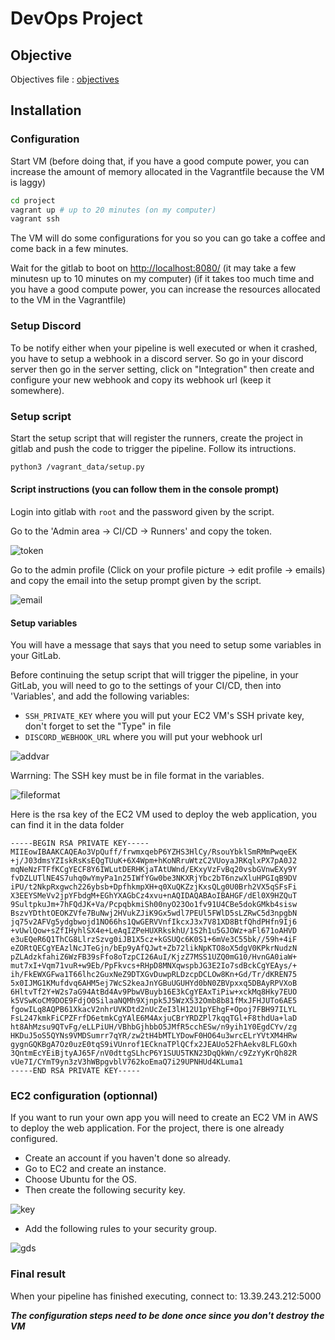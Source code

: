 # DevOps Project

## Objective

Objectives file :
[objectives](../Subject_project/2024-ST2DCD-PROJECT.docx)

## Installation

### Configuration

Start VM (before doing that, if you have a good compute power, you can increase the amount of memory allocated in the Vagrantfile because the VM is laggy)

```bash
cd project
vagrant up # up to 20 minutes (on my computer)
vagrant ssh
```

The VM will do some configurations for you so you can go take a coffee and come back in a few minutes.

Wait for the gitlab to boot on <http://localhost:8080/> (it may take a few minutesn up to 10 minutes on my computer) (if it takes too much time and you have a good compute power, you can increase the resources allocated to the VM in the Vagrantfile)

### Setup Discord

To be notify either when your pipeline is well executed or when it crashed, you have to setup a webhook in a discord server. So go in your discord server then go in the server setting, click on "Integration" then create and configure your new webhook and copy its webhook url (keep it somewhere).

### Setup script

Start the setup script that will register the runners, create the project in gitlab and push the code to trigger the pipeline. Follow its intructions.

```bash
python3 /vagrant_data/setup.py
```

#### Script instructions (you can follow them in the console prompt)

Login into gitlab with ```root``` and the password given by the script.

Go to the 'Admin area -> CI/CD -> Runners' and copy the token.

![token](../images/steps/gitlabtoken.png)

Go to the admin profile (Click on your profile picture -> edit profile -> emails) and copy the email into the setup prompt given by the script.

![email](../images/steps/gitlabcopyemail.png)

#### Setup variables

You will have a message that says that you need to setup some variables in your GitLab.

Before continuing the setup script that will trigger the pipeline, in your GitLab, you will need to go to the settings of your CI/CD, then into 'Variables', and add the following variables:

- ```SSH_PRIVATE_KEY``` where you will put your EC2 VM's SSH private key, don't forget to set the "Type" in file
- ```DISCORD_WEBHOOK_URL``` where you will put your webhook url

![addvar](../images/steps/gitlabaddvar.png)

Warrning: The SSH key must be in file format in the variables.

![fileformat](../images/steps/gitlabfileformat.png)

Here is the rsa key of the EC2 VM used to deploy the web application, you can find it in the data folder

```text
-----BEGIN RSA PRIVATE KEY-----
MIIEowIBAAKCAQEAo3VpQuff/frwmxqebP6YZHS3HlCy/RsouYbklSmRMmPwqeEK
+j/J03dmsYZIskRsKsEQgTUuK+6X4Wpm+hKoNRruWtzC2VUoyaJRKqlxPX7pA0J2
mqNeNzFTFfKCgYECF8Y6IWLutDERHKjaTAtUWnd/EKxyVzFvBq20vsbGVnwEXy9Y
fvDZLUTlNE4S7uhq0wYmyPa1n25IWfYGw0be3NKXRjYbc2bT6nzwXluHPGIqB9DV
iPU/t2NkpRxgwch226ybsb+DpfhkmpXH+q0XuQKZzjKxsQLg0U0Brh2VX5qSFsFi
X3EEYSMeVv2jpYFbdgM+EGhYXAGbCz4xvu+nAQIDAQABAoIBAHGF/dEl0X9HZQuT
9SultpkuJm+7hFQdJK+Va/PcpqbkmiSh00nyO23Oo1fv91U4CBe5dokGMkb4sisw
BszvYDthtOEOKZVfe7BuNwj2HVukZJiK9Gx5wdl7PEUl5FWlD5sLZRwC5d3npgbN
jq75v2AFVg5ydgbwojd1NO66hs1QwGERVVnfIkcxJ3x7V81XD8BtfQhdPHfn9Ij6
+vUwlQow+sZfIHyhlSX4e+LeAqIZPeHUXRkskhU/1S2h1u5GJOWz+aFl671oAHVD
e3uEQeR6Q1ThCG8LlrzSzvg0iJB1X5cz+kGSUQc6K0S1+6mVe3C55bk//59h+4iF
eZORtQECgYEAzlNcJTeGjn/bEp9yAfQJwt+Zb72likNpKTO8oX5dgV0KPkrNudzN
pZLAdzkfahiZ6WzFB39sFfo8oTzpCI26AuI/KjzZ7MSS1UZQ0mG10/HvnGA0iaW+
mut7xI+Vqm71vuR+w9Eb/PpFkvcs+RHpD8MNXqwspbJG3E2Io7sdBckCgYEAys/+
ih/FkEWXGFwa1T66lhc2GuxNeZ9DTXGvDuwpRLDzcpDCLOw8Kn+Gd/Tr/dKREN75
5x0IJMG1KMufdvq6AHM5ej7WcS2keaJnYGBuUGUHYd0bN0ZBVpxxq5DBAyRPVXoB
6HltvTf2Y+W2s7aG94AtBd4Av9PbwVBuyb16E3kCgYEAxTiPiw+xckMq8Hky7EUO
k5VSwKoCM9DOE9FdjO0SilaaNQMh9Xjnpk5J5WzX532Omb8b81fMxJFHJUTo6AE5
fgowILq8AQPB61XkacV2nhrUVKDtd2nUcZeI3lH12U1pYEhgF+Opoj7FBH97ILYL
FsL247kmkFiCPZFrfD6etmkCgYAlE6M4AxjuCBrYRDZPl7kqqTGl+F8thdUa+laD
ht8AhMzsu9QTvFg/eLLPiUH/VBhbGjhbbO5JMfR5cchESw/n9yih1Y0EgdCYv/zg
HKDuJ5oS5QYNs9VMDSumrr7qYR/zw2tH4bMTLYDowF0HO64u3wrcELrYVtXM4HRw
gygnGQKBgA7Oz0uzE0tqS9iVUnrof1ECknaTPlQCfx2JEAUo52FhAekv8LFLGOxh
3QntmEcYEiBjtyAJ65F/nV0dttgSLhcP6Y1SUU5TKN23DqQkWn/c9ZzYyKrQh82R
vUe7I/CYmT9yn3zV3hWBpgvblV762koEmaQ7i29UPNHUd4KLuma1
-----END RSA PRIVATE KEY-----
```

### EC2 configuration (optionnal)

If you want to run your own app you will need to create an EC2 VM in AWS to deploy the web application. For the project, there is one already configured.

- Create an account if you haven't done so already.
- Go to EC2 and create an instance.
- Choose Ubuntu for the OS.
- Then create the following security key.

![key](../images/key.png)

- Add the following rules to your security group.

![gds](../images/gsp.png)

### Final result

When your pipeline has finished executing, connect to: 13.39.243.212:5000

***The configuration steps need to be done once since you don't destroy the VM***
